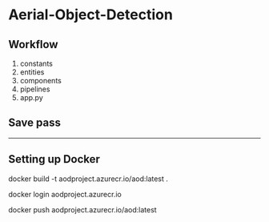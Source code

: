 # Aerial-Object-Detection

## Workflow

1. constants
2. entities
3. components
4. pipelines
5. app.py


## Save pass
------


## Setting up Docker

docker build -t aodproject.azurecr.io/aod:latest .

docker login aodproject.azurecr.io

docker push aodproject.azurecr.io/aod:latest
